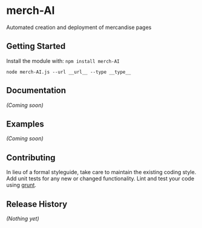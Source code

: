 # merch-AI

Automated creation and deployment of mercandise pages

## Getting Started
Install the module with: `npm install merch-AI`

```shell
node merch-AI.js --url __url__ --type __type__
```

## Documentation
_(Coming soon)_

## Examples
_(Coming soon)_

## Contributing
In lieu of a formal styleguide, take care to maintain the existing coding style. Add unit tests for any new or changed functionality. Lint and test your code using [grunt](https://github.com/gruntjs/grunt).

## Release History
_(Nothing yet)_

